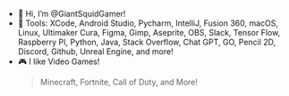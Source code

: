 - 🦑 Hi, I’m @GiantSquidGamer!
- 🔨 Tools: XCode, Android Studio, Pycharm, IntelliJ, Fusion 360, macOS, Linux, Ultimaker Cura, Figma, Gimp, Aseprite, OBS, Slack, Tensor Flow, Raspberry PI, Python, Java, Stack Overflow, Chat GPT, GO, Pencil 2D, Discord, Github, Unreal Engine, and more!
- 🎮 I like Video Games!
  > Minecraft,
  > Fortnite,
  > Call of Duty,
  > and More!

<!---
GiantSquidGamer/GiantSquidGamer is a ✨ special ✨ repository because its `README.md` (this file) appears on your GitHub profile.
You can click the Preview link to take a look at your changes.
--->
